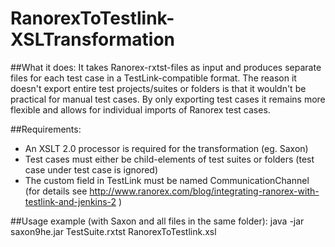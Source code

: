 # RanorexToTestlink-XSLTransformation
  
##What it does:
It takes Ranorex-rxtst-files as input and produces separate files for each test case in a TestLink-compatible format.
The reason it doesn't export entire test projects/suites or folders is that it wouldn't be practical for manual test cases.
By only exporting test cases it remains more flexible and allows for individual imports of Ranorex test cases.
  
##Requirements:
- An XSLT 2.0 processor is required for the transformation (eg. Saxon)
- Test cases must either be child-elements of test suites or folders (test case under test case is ignored)
- The custom field in TestLink must be named CommunicationChannel (for details see http://www.ranorex.com/blog/integrating-ranorex-with-testlink-and-jenkins-2 )
  
##Usage example (with Saxon and all files in the same folder):
java -jar saxon9he.jar TestSuite.rxtst RanorexToTestlink.xsl